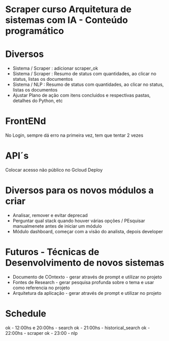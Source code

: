 # Scraper curso Arquitetura de sistemas com IA - Conteúdo programático 

# Diversos
* Sistema / Scraper : adicionar scraper_ok
* Sistema / Scraper : Resumo de status com quantidades, ao clicar no status, listas os documentos
* Sistema / NLP : Resumo de status com quantidades, ao clicar no status, listas os documentos
* Ajustar Plano de ação com itens concluidos e respectivas pastas, detalhes do Python, etc

# FrontENd
No Login, sempre dá erro na primeira vez, tem que tentar 2 vezes


# API´s
Colocar acesso não público no Gcloud Deploy 

# Diversos para os novos módulos a criar
* Analisar, remover e evitar deprecad
* Perguntar qual stack quando houver várias opções / PEsquisar manualmenete antes de iniciar um módulo
* Módulo dashboard, começar com a visão do analista, depois developer

# Futuros - Técnicas de Desenvolvimento de novos sistemas
* Documento de COntexto - gerar através de prompt e utilizar no projeto
* Fontes de Research - gerar pesquisa profunda sobre o tema e usar como referencia no projeto
* Arquitetura da aplicação - gerar através de prompt e utilizar no projeto

# Schedule
ok - 12:00hs e 20:00hs  - search
ok - 21:00hs            - historical_search
ok - 22:00hs            - scraper
ok - 23:00              - nlp
